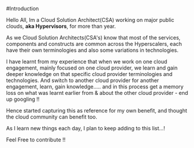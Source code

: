 #Introduction

Hello All, Im a Cloud Solution Architect(CSA) working on major public clouds, **aka Hypervisors**, for more than year. 

As we Cloud Solution Architects(CSA's) know that most of the services, components and constructs are common across the Hyperscalers, each have their own terminologies and also some variations in technologies.

I have learnt from my experience that when we work on one cloud engagement, mainly focused on one cloud provider, we learn and gain deeper knowledge on that specific cloud provider terminologies and technologies. And switch to another cloud provider for another engagement, learn, gain knowledge..... and in this process get a memory loss on what was learnt earlier from & about the other cloud provider - end up googling !!

Hence started capturing this as reference for my own benefit, and thought the cloud community can benefit too.

As I learn new things each day, I plan to keep adding to this list...!

Feel Free to contribute !!
